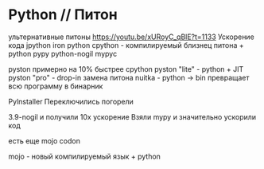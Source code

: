 
# Python  // Питон


ультернативные питоны
https://youtu.be/xURoyC_qBlE?t=1133
Ускорение кода
jpython 
iron python
cpython - компилируемый близнец питона +
python
руру
python-nogil
mурус

pyston примерно на 10% быстрее cpython
    pyston "lite" - python + JIT
    pyston "pro" - drop-in замена питона
nuitka - python → bin  превращает всю программу в бинарник

Pylnstaller Переключились погорели

3.9-nogil и получили  10х ускорение
Взяли mypy и значительно ускорили код

есть еще 
mojo
codon



mojo - новый компилируемый язык + python


